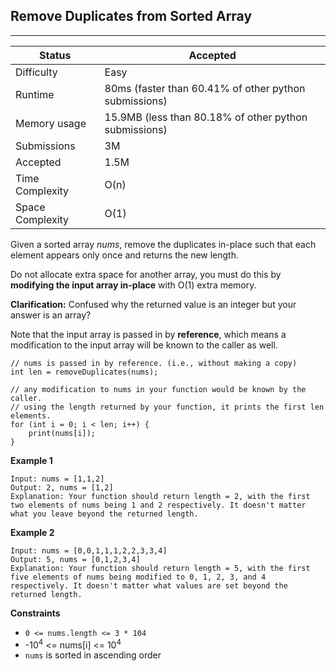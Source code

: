 ## Remove Duplicates from Sorted Array
---------
| Status | Accepted |
| --- | --- |
| Difficulty | Easy |
| Runtime | 80ms (faster than 60.41% of other python submissions) |
| Memory usage | 15.9MB (less than 80.18% of other python submissions) |
| Submissions | 3M |
| Accepted | 1.5M |
| Time Complexity | O(n) |
| Space Complexity | O(1) |

Given a sorted array *nums*, remove the duplicates in-place such that each element appears only once and returns the new length.

Do not allocate extra space for another array, you must do this by **modifying the input array in-place** with O(1) extra memory.

**Clarification:**
Confused why the returned value is an integer but your answer is an array?

Note that the input array is passed in by **reference**, which means a modification to the input array will be known to the caller as well.

```
// nums is passed in by reference. (i.e., without making a copy)
int len = removeDuplicates(nums);

// any modification to nums in your function would be known by the caller.
// using the length returned by your function, it prints the first len elements.
for (int i = 0; i < len; i++) {
    print(nums[i]);
}
```

**Example 1**
```
Input: nums = [1,1,2]
Output: 2, nums = [1,2]
Explanation: Your function should return length = 2, with the first two elements of nums being 1 and 2 respectively. It doesn't matter what you leave beyond the returned length.
```

**Example 2**
```
Input: nums = [0,0,1,1,1,2,2,3,3,4]
Output: 5, nums = [0,1,2,3,4]
Explanation: Your function should return length = 5, with the first five elements of nums being modified to 0, 1, 2, 3, and 4 respectively. It doesn't matter what values are set beyond the returned length.
```

**Constraints**
- `0 <= nums.length <= 3 * 104`
- -10<sup>4</sup> <= nums[i] <= 10<sup>4</sup>
- `nums` is sorted in ascending order
